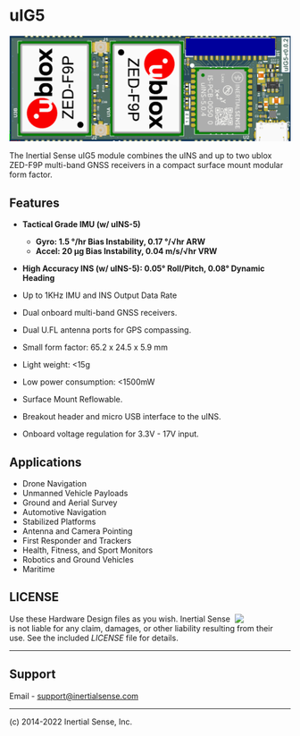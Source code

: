 # uIG5

![uIG5](Images/uIG5_top.png)

The Inertial Sense uIG5 module combines the uINS and up to two ublox ZED-F9P multi-band GNSS receivers in a compact surface mount modular form factor. 

## Features

- **Tactical Grade IMU (w/ uINS-5)**
  - **Gyro: 1.5 °/hr Bias Instability, 0.17 °/√hr ARW**
  - **Accel: 20 μg Bias Instability, 0.04 m/s/√hr VRW**

- **High Accuracy INS (w/ uINS-5):  0.05° Roll/Pitch, 0.08° Dynamic Heading**
- Up to 1KHz IMU and INS Output Data Rate
- Dual onboard multi-band GNSS receivers. 
- Dual U.FL antenna ports for GPS compassing.
- Small form factor:  65.2 x 24.5 x 5.9 mm
- Light weight: <15g
- Low power consumption:  <1500mW
- Surface Mount Reflowable.
- Breakout header and micro USB interface to the uINS.
- Onboard voltage regulation for 3.3V - 17V input. 

## Applications

- Drone Navigation
- Unmanned Vehicle Payloads
- Ground and Aerial Survey
- Automotive Navigation
- Stabilized Platforms
- Antenna and Camera Pointing
- First Responder and Trackers
- Health, Fitness, and Sport Monitors
- Robotics and Ground Vehicles
- Maritime


## LICENSE

<img src="https://www.oshwa.org/wp-content/uploads/2014/03/oshw-logo.svg" width="100" align="right" />

Use these Hardware Design files as you wish.  Inertial Sense is not liable for any claim, damages, or other liability resulting from their use.  See the included *LICENSE* file for details.

------

## Support

Email - support@inertialsense.com

------

(c) 2014-2022 Inertial Sense, Inc.
